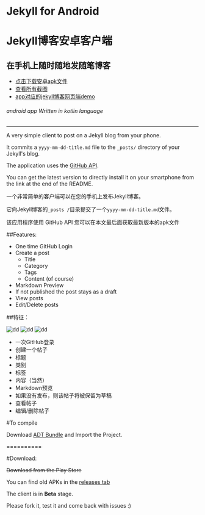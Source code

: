 # Jekyll for Android 


# Jekyll博客安卓客户端
## 在手机上随时随地发随笔博客

* [点击下载安卓apk文件](https://github.com/tsangiotis/JekyllForAndroid/tree/master/imagesAndApp/release/app.apk)
* [查看所有截图](https://github.com/tsangiotis/JekyllForAndroid/blob/master/imagesAndApp/images.md)
* [app对应的jekyll博客网页端demo](http://jchanghong.com/)

###### android app Written in kotlin language

--------------
A very simple client to post on a Jekyll blog from your phone.

It commits a `yyyy-mm-dd-title.md` file to the `_posts/` directory of your Jekyll's blog.

The application uses the [GitHub API](https://developer.github.com/).

You can get the latest version to directly 
install it on your smartphone from the link at the end of the README.

一个非常简单的客户端可以在您的手机上发布Jekyll博客。

它向Jekyll博客的`_posts /`目录提交了一个`yyyy-mm-dd-title.md`文件。

该应用程序使用 GitHub API
您可以在本文最后面获取最新版本的apk文件

##Features:


- One time GitHub Login
- Create a post
	- Title
	- Category
	- Tags
	- Content (of course)
- Markdown Preview
- If not published the post stays as a draft
- View posts
- Edit/Delete posts

##特征：

 ![dd](https://github.com/tsangiotis/JekyllForAndroid/blob/master/imagesAndApp/device-2017-06-21-194232.png)
 ![dd](https://github.com/tsangiotis/JekyllForAndroid/blob/master/imagesAndApp/QQ%E6%88%AA%E5%9B%BE20170621195213.png)
 ![dd](https://github.com/tsangiotis/JekyllForAndroid/blob/master/imagesAndApp/device-2017-06-21-194434.png)
* 一次GitHub登录
*  创建一个帖子
*  标题
*  类别
*  标签
* 内容（当然）
* Markdown预览
* 如果没有发布，则该帖子将被保留为草稿
* 查看帖子
* 编辑/删除帖子

#To compile

Download [ADT Bundle](http://developer.android.com/sdk/index.html) and Import the Project.

==========

#Download:

~~Download from the Play Store~~

You can find old APKs in the [releases tab](https://github.com/tsangiotis/JekyllForAndroid/releases)

The client is in __Beta__ stage.

Please fork it, test it and come back with issues :)
